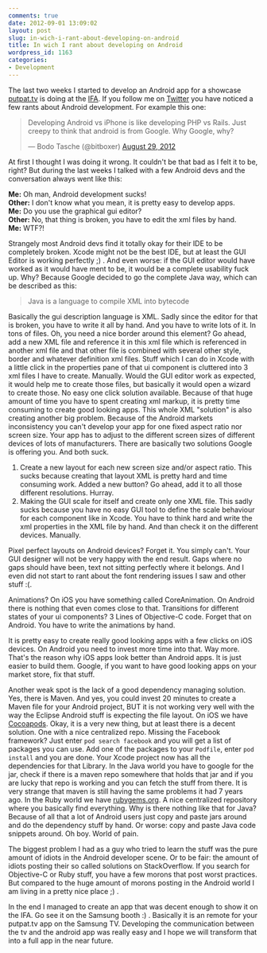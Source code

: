 ```yaml
---
comments: true
date: 2012-09-01 13:09:02
layout: post
slug: in-wich-i-rant-about-developing-on-android
title: In wich I rant about developing on Android
wordpress_id: 1163
categories:
- Development
---
```


The last two weeks I started to develop an Android app for a showcase
[putpat.tv](http://www.putpat.tv) is doing at the
[IFA](http://www.ifa-berlin.de). If you follow me on
[Twitter](http://twitter.com/bitboxer) you have noticed a few rants about
Android development.  For example this one:

<blockquote class="twitter-tweet"><p>Developing Android vs iPhone is like developing PHP vs Rails. Just creepy to think that android is from Google. Why Google, why?</p>&mdash; Bodo Tasche (@bitboxer) <a href="https://twitter.com/bitboxer/status/240685187686625280">August 29, 2012</a></blockquote>
<script async src="//platform.twitter.com/widgets.js" charset="utf-8"></script>

At first I thought I was doing it wrong. It couldn't be that bad as I
felt it to be, right? But during the last weeks I talked with a few
Android devs and the conversation always went like this:

**Me:** Oh man, Android development sucks!    
**Other:** I don't know what you mean, it is pretty easy to develop apps.    
**Me:** Do you use the graphical gui editor?    
**Other:** No, that thing is broken, you have to edit the xml files by hand.    
**Me:** WTF?!
<!-- more -->

Strangely most Android devs find it totally okay for their IDE to be
completely broken. Xcode might not be the best IDE, but at least the
GUI Editor is working perfectly ;) . And even worse: if the GUI editor
would have worked as it would have ment to be, it would be a complete
usability fuck up. Why? Because Google decided to go the complete Java
way, which can be described as this:

> Java is a language to compile XML into bytecode

Basically the gui description language is XML. Sadly since the editor for
that is broken, you have to write it all by hand. And you have to write lots
of it. In tons of files. Oh, you need a nice border around this element?
Go ahead, add a new XML file and reference it in this xml file which
is referenced in another xml file and that other file is combined with
several other style, border and whatever definition xml files. Stuff
which I can do in Xcode with a little click in the properties pane of
that ui component is cluttered into 3 xml files I have to create.
Manually. Would the GUI editor work as expected, it would help me to
create those files, but basically it would open a wizard to create
those. No easy one click solution available. Because of that huge
amount of time you have to spent creating xml markup, it is pretty time
consuming to create good looking apps. This whole XML "solution" is also creating
another big problem. Because of the Android markets inconsistency you can't
develop your app for one fixed aspect ratio nor screen size. Your app has to
adjust to the different screen sizes of different devices of lots of manufacturers.
There are basically two solutions Google is offering you. And both suck.

1. Create a new layout for each new screen size and/or aspect ratio. This
   sucks because creating that layout XML is pretty hard and time consuming
   work. Added a new button? Go ahead, add it to all those different
   resolutions. Hurray.
2. Making the GUI scale for itself and create only one XML file. This sadly
   sucks because you have no easy GUI tool to define the scale behaviour
   for each component like in Xcode. You have to think hard and write the xml
   properties in the XML file by hand. And than check it on the different devices.
   Manually.

Pixel perfect layouts on Android devices? Forget it. You simply can't.
Your GUI designer will not be very happy with the end result. Gaps where
no gaps should have been, text not sitting perfectly where it belongs.
And I even did not start to rant about the font rendering issues I saw
and other stuff :(.

Animations? On iOS you have something called CoreAnimation. On Android
there is nothing that even comes close to that. Transitions for
different states of your ui components? 3 Lines of Objective-C code. Forget
that on Android. You have to write the animations by hand.

It is pretty easy to create really good looking apps with a few
clicks on iOS devices. On Android you need to invest more time into that. Way more.
That's the reason why iOS apps look better than Android apps. It is just
easier to build them. Google, if you want to have good looking apps on
your market store, fix that stuff.

Another weak spot is the lack of a good dependency managing solution. Yes,
there is Maven. And yes, you could invest 20 minutes to create a Maven
file for your Android project, BUT it is not working very well with the
way the Eclipse Android stuff is expecting the file layout. On iOS we
have [Cocoapods](http://cocoapods.org/). Okay, it is a very new thing, but at least there is a
decent solution. One with a nice centralized repo. Missing the Facebook
framework? Just enter `pod search facebook` and you will get a list of
packages you can use. Add one of the packages to your `Podfile`, enter
`pod install` and you are done. Your Xcode project now has all the
dependencies for that Library. In the Java world you have to google for
the jar, check if there is a maven repo somewhere that holds that jar
and if you are lucky that repo is working and you can fetch the stuff
from there. It is very strange that maven is still having the same
problems it had 7 years ago. In the Ruby world we have [rubygems.org](http://rubygems.org). A
nice centralized repository where you basically find everything.
Why is there nothing like that for Java? Because of all that
a lot of Android users just copy and paste jars around and do the
dependency stuff by hand. Or worse: copy and paste Java code snippets
around. Oh boy. World of pain.

The biggest problem I had as a guy who tried to learn the stuff was the
pure amount of idiots in the Android developer scene. Or to be fair: the
amount of idiots posting their so called solutions on StackOverflow. If
you search for Objective-C or Ruby stuff, you have a few morons that post
worst practices. But compared to the huge amount of morons posting in
the Android world I am living in a pretty nice place ;) .

In the end I managed to create an app that was decent enough to show it on the IFA.
Go see it on the Samsung booth :) . Basically it is an remote for your putpat.tv app on the
Samsung TV. Developing the communication between the tv and the android app was
really easy and I hope we will transform that into a full app in the near future.
